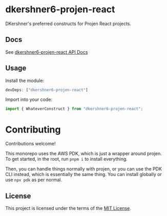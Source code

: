 # dkershner6-projen-react

DKershner's preferred constructs for Projen React projects.

## Docs

See [dkershner6-projen-react API Docs](docs)

## Usage

Install the module:

```typescript
devDeps: ["dkershner6-projen-react"]
```

Import into your code:

```typescript
import { WhateverConstruct } from "dkershner6-projen-react";
```

# Contributing

Contributions welcome!

This monorepo uses the AWS PDK, which is just a wrapper around projen. To get started, in the root, run `pnpm i` to install everything.

Then, you can handle things normally with projen, or you can use the PDK CLI instead, which is essentially the same thing. You can install globally or use `npx pdk` as per normal.

## License

This project is licensed under the terms of the [MIT License](LICENSE.md).